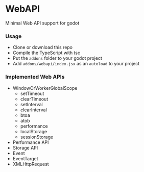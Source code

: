 # WebAPI
Minimal Web API support for godot

### Usage
- Clone or download this repo
- Compile the TypeScript with tsc
- Put the `addons` folder to your godot project
- Add `addons/webapi/index.jsx` as an `autoload` to your project

### Implemented Web APIs
- WindowOrWorkerGlobalScope
	- setTimeout
	- clearTimeout
	- setInterval
	- clearInterval
	- btoa
	- atob
	- performance
	- localStorage
	- sessionStorage
- Performance API
- Storage API
- Event
- EventTarget
- XMLHttpRequest
